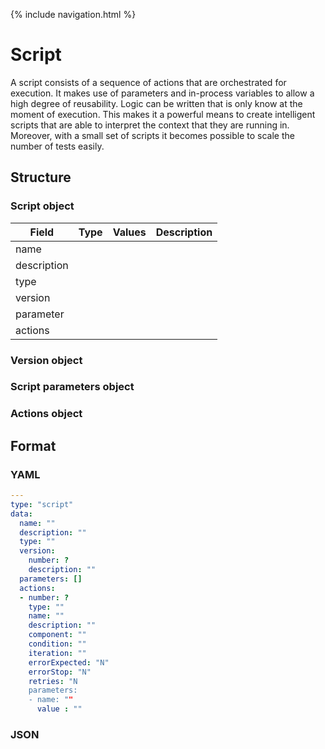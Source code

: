 {% include navigation.html %}

# Script

A script consists of a sequence of actions that are orchestrated for execution. It makes use of parameters and in-process variables to allow a high degree 
of reusability. Logic can be written that is only know at the moment of execution. This makes it a powerful means to create intelligent scripts that 
are able to interpret the context that they are running in. Moreover, with a small set of scripts it becomes possible to scale the number of tests easily.

## Structure

### Script object

|Field|Type|Values|Description|
|---|---|---|---|
|name||||
|description||||
|type||||
|version||||
|parameter||||
|actions||||

### Version object

### Script parameters object

### Actions object

## Format

### YAML

```yaml
---
type: "script"
data:
  name: ""
  description: ""
  type: ""
  version:
    number: ?
    description: ""
  parameters: []
  actions:
  - number: ?
    type: ""
    name: ""
    description: ""
    component: ""
    condition: ""
    iteration: ""
    errorExpected: "N"
    errorStop: "N"
    retries: "N
    parameters:
	- name: ""
      value : ""
```

### JSON

